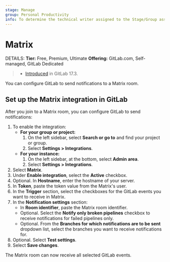 ```yaml
---
stage: Manage
group: Personal Productivity
info: To determine the technical writer assigned to the Stage/Group associated with this page, see https://handbook.gitlab.com/handbook/product/ux/technical-writing/#assignments
---
```


# Matrix

DETAILS:
**Tier:** Free, Premium, Ultimate
**Offering:** GitLab.com, Self-managed, GitLab Dedicated

> - [Introduced](https://gitlab.com/gitlab-org/gitlab/-/merge_requests/) in GitLab 17.3.

You can configure GitLab to send notifications to a Matrix room.

## Set up the Matrix integration in GitLab

After you join to a Matrix room, you can configure GitLab to send notifications:

1. To enable the integration:
   - **For your group or project:**
     1. On the left sidebar, select **Search or go to** and find your project or group.
     1. Select **Settings > Integrations**.
   - **For your instance:**
     1. On the left sidebar, at the bottom, select **Admin area**.
     1. Select **Settings > Integrations**.
1. Select **Matrix**.
1. Under **Enable integration**, select the **Active** checkbox.
1. Optional. In **Hostname**, enter the hostname of your server.
1. In **Token**, paste the token value from the Matrix's user.
1. In the **Trigger** section, select the checkboxes for the GitLab events you want to receive in Matrix.
1. In the **Notification settings** section:
   - In **Room identifier**, paste the Matrix room identifier.
   - Optional. Select the **Notify only broken pipelines** checkbox
     to receive notifications for failed pipelines only.
   - Optional. From the **Branches for which notifications are to be sent** dropdown list,
     select the branches you want to receive notifications for.
1. Optional. Select **Test settings**.
1. Select **Save changes**.

The Matrix room can now receive all selected GitLab events.
